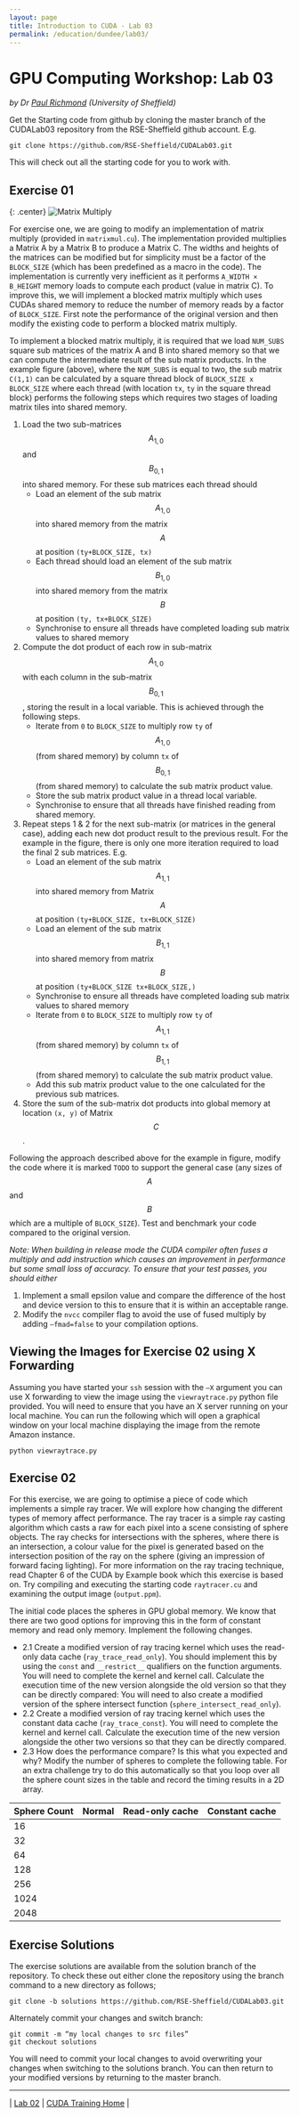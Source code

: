 ```yaml
---
layout: page
title: Introduction to CUDA - Lab 03
permalink: /education/dundee/lab03/
---
```


# GPU Computing Workshop: Lab 03 #

*by Dr [Paul Richmond](http://paulrichmond.shef.ac.uk/) (University of Sheffield)*

Get the Starting code from github by cloning the master branch of the CUDALab03 repository from the RSE-Sheffield github account. E.g. 
    
    git clone https://github.com/RSE-Sheffield/CUDALab03.git
    
This will check out all the starting code for you to work with.

## Exercise 01 ##

{: .center}
![Matrix Multiply](\static\img\cuda\matrix_mul.png)

For exercise one, we are going to modify an implementation of matrix multiply (provided in `matrixmul.cu`). The implementation provided multiplies a Matrix A by a Matrix B to produce a Matrix C. The widths and heights of the matrices can be modified but for simplicity must be a factor of the `BLOCK_SIZE` (which has been predefined as a macro in the code). The implementation is currently very inefficient as it performs `A_WIDTH × B_HEIGHT` memory loads to compute each product (value in matrix C). To improve this, we will implement a blocked matrix multiply which uses CUDAs shared memory to reduce the number of memory reads by a factor of `BLOCK_SIZE`. First note the performance of the original version and then modify the existing code to perform a blocked matrix multiply.

To implement a blocked matrix multiply, it is required that we load `NUM_SUBS` square sub matrices of the matrix A and B into shared memory so that we can compute the intermediate result of the sub matrix products. In the example figure  (above), where the `NUM_SUBS` is equal to two, the sub matrix `C(1,1)` can be calculated by a square thread block of `BLOCK_SIZE x BLOCK_SIZE` where each thread (with location `tx`, `ty` in the square thread block) performs the following steps which requires two stages of loading matrix tiles into shared memory.


1. Load the two sub-matrices $$A_{1,0}$$ and $$B_{0,1}$$ into shared memory. For these sub matrices each thread should
    * Load an element of the sub matrix $$A_{1,0}$$ into shared memory from the matrix $$A$$ at position `(ty+BLOCK_SIZE, tx)`
    * Each thread should load an element of the sub matrix $$B_{1,0}$$ into shared memory from the matrix $$B$$ at position `(ty, tx+BLOCK_SIZE)`
    * Synchronise to ensure all threads have completed loading sub matrix values to shared memory
2. Compute the dot product of each row in sub-matrix $$A_{1,0}$$  with each column in the sub-matrix $$B_{0,1}$$, storing the result in a local variable. This is achieved through the following steps.
    * Iterate from `0` to `BLOCK_SIZE` to multiply row `ty` of $$A_{1,0}$$ (from shared memory) by column `tx` of $$B_{0,1}$$ (from shared memory) to calculate the sub matrix product value.
    * Store the sub matrix product value in a thread local variable.
    * Synchronise to ensure that all threads have finished reading from shared memory.
3.	Repeat steps 1 & 2 for the next sub-matrix (or matrices in the general case), adding each new dot product result to the previous result. For the example in the figure, there is only one more iteration required to load the final 2 sub matrices. E.g. 
    * Load an element of the sub matrix $$A_{1,1}$$ into shared memory from Matrix $$A$$ at position `(ty+BLOCK_SIZE, tx+BLOCK_SIZE)`
    * Load an element of the sub matrix $$B_{1,1}$$ into shared memory from matrix $$B$$ at position `(ty+BLOCK_SIZE tx+BLOCK_SIZE,)`
    * Synchronise to ensure all threads have completed loading sub matrix values to shared memory
    * Iterate from `0` to `BLOCK_SIZE` to multiply row `ty` of $$A_{1,1}$$ (from shared memory) by column `tx` of $$B_{1,1}$$ (from shared memory) to calculate the sub matrix product value.
    * Add this sub matrix product value to the one calculated for the previous sub matrices.
4. Store the sum of the sub-matrix dot products into global memory at location `(x, y)` of Matrix $$C$$.

Following the approach described above for the example in figure, modify the code where it is marked `TODO` to support the general case (any sizes of $$A$$ and $$B$$ which are a multiple of `BLOCK_SIZE`). Test and benchmark your code compared to the original version. 

*Note: When building in release mode the CUDA compiler often fuses a multiply and add instruction which causes an improvement in performance but some small loss of accuracy. To ensure that your test passes, you should either*

1.	Implement a small epsilon value and compare the difference of the host and device version to this to ensure that it is within an acceptable range.
2.	Modify the `nvcc` compiler flag to avoid the use of fused multiply by adding `–fmad=false` to your compilation options.

## Viewing the Images for Exercise 02 using X Forwarding ##

Assuming you have started your `ssh` session with the `–X` argument you can use X forwarding to view the image using the `viewraytrace.py` python file provided.  You will need to ensure that you have an X server running on your local machine.  You can run the following which will open a graphical window on your local machine displaying the image from the remote Amazon instance.
  
    python viewraytrace.py

## Exercise 02 ##

For this exercise, we are going to optimise a piece of code which implements a simple ray tracer. We will explore how changing the different types of memory affect performance. The ray tracer is a simple ray casting algorithm which casts a raw for each pixel into a scene consisting of sphere objects. The ray checks for intersections with the spheres, where there is an intersection, a colour value for the pixel is generated based on the intersection position of the ray on the sphere (giving an impression of forward facing lighting). For more information on the ray tracing technique, read Chapter 6 of the CUDA by Example book which this exercise is based on. Try compiling and executing the starting code `raytracer.cu` and examining the output image (`output.ppm`). 

The initial code places the spheres in GPU global memory. We know that there are two good options for improving this in the form of constant memory and read only memory. Implement the following changes.

* 2.1	Create a modified version of ray tracing kernel which uses the read-only data cache (`ray_trace_read_only`). You should implement this by using the `const` and `__restrict__` qualifiers on the function arguments. You will need to complete the kernel and kernel call. Calculate the execution time of the new version alongside the old version so that they can be directly compared: You will need to also create a modified version of the sphere intersect function (`sphere_intersect_read_only`).
* 2.2	Create a modified version of ray tracing kernel which uses the constant data cache (`ray_trace_const`). You will need to complete the kernel and kernel call. Calculate the execution time of the new version alongside the other two versions so that they can be directly compared.
* 2.3	How does the performance compare? Is this what you expected and why? Modify the number of spheres to complete the following table. For an extra challenge try to do this automatically so that you loop over all the sphere count sizes in the table and record the timing results in a 2D array. 

Sphere Count | Normal | Read-only cache | Constant cache 
--- | --- | --- | --- |
16 | | | 			
32 | | | 			
64 | | | 			
128 | | | 			
256 | | | 	
1024 | | | 			
2048 | | | 			

## Exercise Solutions ##

The exercise solutions are available from the solution branch of the repository. To check these out either clone the repository using the branch command to a new directory as follows;

    git clone -b solutions https://github.com/RSE-Sheffield/CUDALab03.git
 
Alternately commit your changes and switch branch:

    git commit -m “my local changes to src files” 
    git checkout solutions
 
You will need to commit your local changes to avoid overwriting your changes when switching to the solutions branch. You can then return to your modified versions by returning to the master branch.







---

&#124; [Lab 02](../lab02) &#124; [CUDA Training Home](../) &#124;


